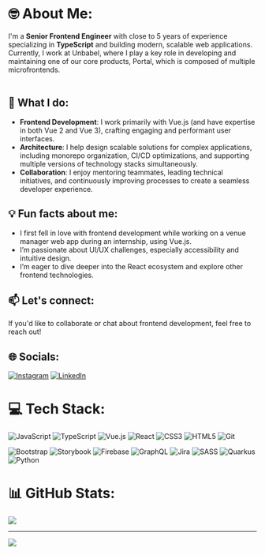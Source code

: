 # 🤓 About Me:
I'm a <b>Senior Frontend Engineer</b> with close to 5 years of experience specializing in <b>TypeScript</b> and building modern, scalable web applications. Currently, I work at Unbabel, where I play a key role in developing and maintaining one of our core products, Portal, which is composed of multiple microfrontends.<br><br>

## 🌟 What I do:
<ul>
 <li> <b>Frontend Development</b>: I work primarily with Vue.js (and have expertise in both Vue 2 and Vue 3), crafting engaging and performant user interfaces. </li>
 <li> <b>Architecture</b>: I help design scalable solutions for complex applications, including monorepo organization, CI/CD optimizations, and supporting multiple versions of technology stacks simultaneously.</li>
 <li> <b>Collaboration</b>: I enjoy mentoring teammates, leading technical initiatives, and continuously improving processes to create a seamless developer experience.</li>
</ul>

## 💡 Fun facts about me:
<ul>
 <li> I first fell in love with frontend development while working on a venue manager web app during an internship, using Vue.js. </li>
 <li> I’m passionate about UI/UX challenges, especially accessibility and intuitive design.</li>
 <li> I’m eager to dive deeper into the React ecosystem and explore other frontend technologies.</li>
</ul>

## 📫 Let's connect:<br>
If you'd like to collaborate or chat about frontend development, feel free to reach out!

## 🌐 Socials:
[![Instagram](https://img.shields.io/badge/Instagram-%23E4405F.svg?logo=Instagram&logoColor=white)](https://instagram.com/https://www.instagram.com/rafa98neves/) [![LinkedIn](https://img.shields.io/badge/LinkedIn-%230077B5.svg?logo=linkedin&logoColor=white)](https://linkedin.com/in/https://www.linkedin.com/in/neves98rafael/) 

# 💻 Tech Stack:
![JavaScript](https://img.shields.io/badge/javascript-%23323330.svg?style=for-the-badge&logo=javascript&logoColor=%23F7DF1E) ![TypeScript](https://img.shields.io/badge/typescript-%23007ACC.svg?style=for-the-badge&logo=typescript&logoColor=white) ![Vue.js](https://img.shields.io/badge/vue.js-%2335495e.svg?style=for-the-badge&logo=vuedotjs&logoColor=%234FC08D) ![React](https://img.shields.io/badge/react-%2320232a.svg?style=for-the-badge&logo=react&logoColor=%2361DAFB) ![CSS3](https://img.shields.io/badge/css3-%231572B6.svg?style=for-the-badge&logo=css3&logoColor=white) ![HTML5](https://img.shields.io/badge/html5-%23E34F26.svg?style=for-the-badge&logo=html5&logoColor=white) ![Git](https://img.shields.io/badge/git-%23F05033.svg?style=for-the-badge&logo=git&logoColor=white)

![Bootstrap](https://img.shields.io/badge/bootstrap-%238511FA.svg?style=for-the-badge&logo=bootstrap&logoColor=white) ![Storybook](https://img.shields.io/badge/-Storybook-FF4785?style=for-the-badge&logo=storybook&logoColor=white) ![Firebase](https://img.shields.io/badge/firebase-%23039BE5.svg?style=for-the-badge&logo=firebase) ![GraphQL](https://img.shields.io/badge/-GraphQL-E10098?style=for-the-badge&logo=graphql&logoColor=white) ![Jira](https://img.shields.io/badge/jira-%230A0FFF.svg?style=for-the-badge&logo=jira&logoColor=white)  ![SASS](https://img.shields.io/badge/SASS-hotpink.svg?style=for-the-badge&logo=SASS&logoColor=white) ![Quarkus](https://img.shields.io/badge/quarkus-%234794EB.svg?style=for-the-badge&logo=quarkus&logoColor=white) ![Python](https://img.shields.io/badge/python-3670A0?style=for-the-badge&logo=python&logoColor=ffdd54)

# 📊 GitHub Stats:
![](https://github-readme-stats.vercel.app/api/top-langs/?username=rafa98neves&theme=dark&hide_border=true&include_all_commits=true&count_private=false&layout=compact)

---
[![](https://visitcount.itsvg.in/api?id=rafa98neves&icon=0&color=0)](https://visitcount.itsvg.in)

<!-- Proudly created with GPRM ( https://gprm.itsvg.in ) -->
